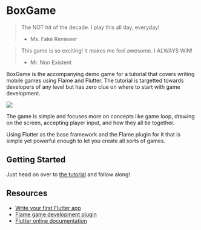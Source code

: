 # BoxGame

> The NOT hit of the decade. I play this all day, everyday!
> - Ms. Fake Reviewer

> This game is so exciting! It makes me feel awesome. I ALWAYS WIN!
> - Mr. Non Existent

BoxGame is the accompanying demo game for a tutorial that covers writing mobile games using Flame and Flutter. The tutorial is targetted towards developers of any level but has zero clue on where to start with game development.

![](https://jap.alekhin.io/wp-content/uploads/2019/02/create-mobile-game-flutter-flame.jpg)

The game is simple and focuses more on concepts like game loop, drawing on the screen, accepting player input, and how they all tie together.

Using Flutter as the base framework and the Flame plugin for it that is simple yet powerful enough to let you create all sorts of games.

## Getting Started

Just head on over to [the tutorial](https://jap.alekhin.io/create-mobile-game-flutter-flame-beginner-tutorial) and follow along!

## Resources

- [Write your first Flutter app](https://flutter.io/docs/get-started/)
- [Flame game development plugin](https://github.com/luanpotter/flame)
- [Flutter online documentation](https://flutter.io/docs)

